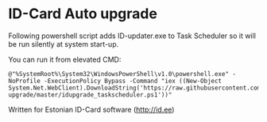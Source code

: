 # ID-Card Auto upgrade
Following powershell script adds ID-updater.exe to Task Scheduler so it will be run silently at system start-up.

You can run it from elevated CMD:

    @"%SystemRoot%\System32\WindowsPowerShell\v1.0\powershell.exe" -NoProfile -ExecutionPolicy Bypass -Command "iex ((New-Object System.Net.WebClient).DownloadString('https://raw.githubusercontent.com/genxlee/IDCard-upgrade/master/idupgrade_taskscheduler.ps1'))"
Written for Estonian ID-Card software (http://id.ee)
